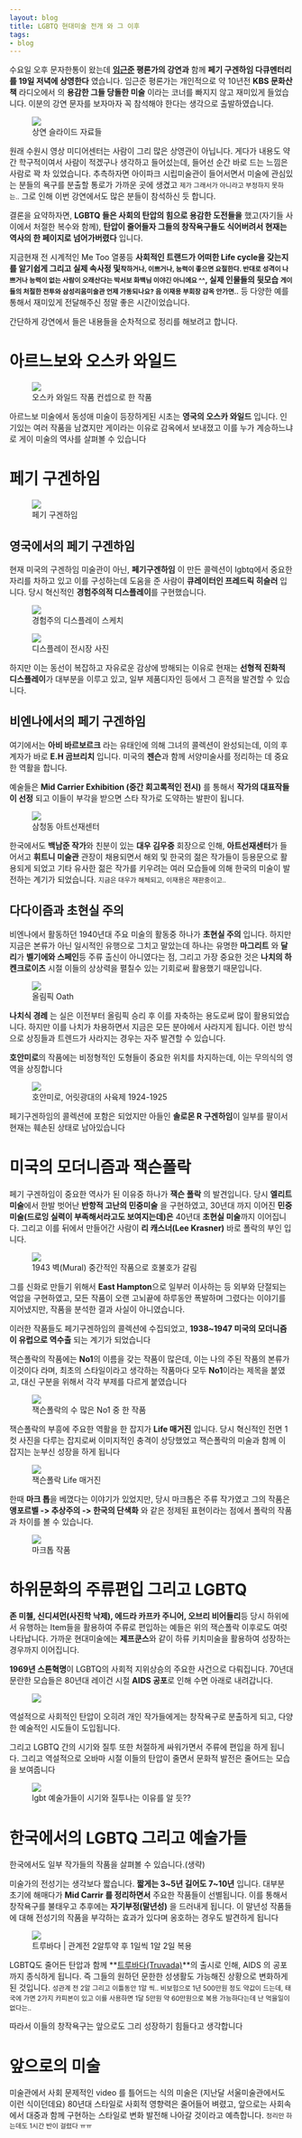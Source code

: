 ```yaml
---
layout: blog
title: LGBTQ 현대미술 전개 와 그 이후
tags: 
- blog
---
```


수요일 오후 문자한통이 왔는데 **[임근준](chungwoo.egloos.com) 평론가의 강연과** 함께 **페기 구겐하임 다큐멘터리를 19일 저녁에 상영한다** 였습니다. 임근준 평론가는 개인적으로 약 10년전 **KBS 문화산책** 라디오에서 의 **용감한 그들 당돌한 미술** 이라는 코너를 빠지지 않고 재미있게 들었습니다. 이분의 강연 문자를 보자마자 꼭 참석해야 한다는 생각으로 출발하였습니다.

<figure class="align-center">
  <img src="{{site.baseurl}}/assets/post/suwon_lgbt_art-4.jpg">
  <figcaption>상연 슬라이드 자료들</figcaption>
</figure> 

원래 수원시 영상 미디어센터는 사람이 그리 많은 상영관이 아닙니다. 게다가 내용도 약간 학구적이여서 사람이 적겠구나 생각하고 들어섰는데, 들어선 순간 바로 드는 느낌은 사람로 꽉 차 있었습니다. 추측하자면 아이파크 시립미술관이 들어서면서 미술에 관심있는 분들의 욕구를 분출할 통로가 가까운 곳에 생겼고 <small>제가 그래서가 아니라고 부정하지 못하는..</small> 그로 인해 이번 강연에서도 많은 분들이 참석하신 듯 합니다.


결론을 요약하자면, **LGBTQ 들은 사회의 탄압의 힘으로 용감한 도전들을** 했고(자기들 사이에서 처절한 복수와 함께), **탄압이 줄어들자 그들의 창작욕구들도 식어버려서 현재는 역사의 한 페이지로 넘어가버렸다** 입니다.

지금현재 전 시계적인 Me Too 열풍등 **사회적인 트랜드가 어떠한 Life cycle을 갖는지를 알기쉽게 그리고 실제 속사정 및<small>착하거나, 이쁘거나, 능력이 좋으면 요절한다. 반대로 성격이 나쁘거나 능력이 없는 사람이 오래산다는 박서보 화백님 이야긴 아니에요 ^^</small>, 실제 인물들의 뒷모습 <small>게이들의 처절한 전투와 삼성리움미술관 언제 가동되나요? 음 이재용 부회장 감옥 안가면..</small>** 등 다양한 예를 통해서 재미있게 전달해주신 정말 좋은 시간이었습니다.

간단하게 강연에서 들은 내용들을 순차적으로 정리를 해보려고 합니다.


# 아르느보와 오스카 와일드

<figure class="align-center">
  <img src="{{site.baseurl}}/assets/post/suwon_lgbt_art-7.jpg">
  <figcaption>오스카 와일드 작품 컨셉으로 한 작품</figcaption>
</figure> 

아르느보 미술에서 동성애 미술이 등장하게된 시초는 **영국의 오스카 와일드** 입니다. 인기있는 여러 작품을 남겼지만 게이라는 이유로 감옥에서 보내졌고 이를 누가 계승하느냐로 게이 미술의 역사를 살펴볼 수 있습니다


# 페기 구겐하임 

<figure class="align-center">
  <img src="{{site.baseurl}}/assets/post/suwon_lgbt_art-0.jpg">
  <figcaption>페기 구겐하임</figcaption>
</figure> 

## 영국에서의 페기 구겐하임

현재 미국의 구겐하임 미술관이 아닌, **페기구겐하임** 이 만든 콜렉션이 lgbtq에서 중요한 자리를 차하고 있고 이를 구성하는데 도움을 준 사람이 **큐레이터인 프레드릭 히슬러** 입니다. 당시 혁신적인 **경험주의적 디스플레이**를 구현했습니다.

<figure class="align-center">
  <img src="{{site.baseurl}}/assets/post/suwon_lgbt_art-2.jpg">
  <figcaption>경험주의 디스플레이 스케치</figcaption>
</figure> 

<figure class="align-center">
  <img src="{{site.baseurl}}/assets/post/suwon_lgbt_art-1.jpg">
  <figcaption>디스플레이 전시장 사진</figcaption>
</figure> 

하지만 이는 동선이 복잡하고 자유로운 감상에 방해되는 이유로 현재는 **선형적 진화적 디스플레이**가 대부분을 이루고 있고, 일부 제품디자인 등에서 그 흔적을 발견할 수 있습니다.


## 비엔나에서의 페기 구겐하임

여기에서는 **아비 바르보르크** 라는 유태인에 의해 그녀의 콜렉션이 완성되는데, 이의 후계자가 바로 **E.H 곰브리치** 입니다. 미국의 **젠슨**과 함께 서양미술사를 정리하는 데 중요한 역활을 합니다.

예술들은 **Mid Carrier Exhibition (중간 회고록적인 전시)** 를 통해서 **작가의 대표작들이 선정** 되고 이들이 부각을 받으면 스타 작가로 도약하는 발판이 됩니다.

<figure class="align-center">
  <img src="{{site.baseurl}}/assets/post/Art-Sonje-Center.jpg">
  <figcaption>삼청동 아트선재센터</figcaption>
</figure> 

한국에서도 **백남준 작가**와 친분이 있는 **대우 김우중** 회장으로 인해, **아트선재센터**가 들어서고 **휘트니 미술관** 관장이 채용되면서 해외 및 한국의 젊은 작가들이 등용문으로 활용되게 되었고 기타 유사한 젊은 작가를 키우려는 여러 모습들에 의해 한국의 미술이 발전하는 계기가 되었습니다. <small>지금은 대우가 해체되고, 이재용은 재판중이고..</small>


## 다다이즘과 초현실 주의

비엔나에서 활동하던 1940년대 주요 미술의 활동중 하나가 **초현실 주의** 입니다. 하지만 지금은 본류가 아닌 일시적인 유행으로 그치고 말았는데 하나는 유명한 **마그리트** 와 **달리**가 **벨기에와 스페인**등 주류 출신이 아니였다는 점, 그리고 가장 중요한 것은 **나치의 하켄크로이츠** 시절 이들의 상상력을 펼칠수 있는 기회로써 활용했기 때문입니다. 

<figure class="align-center">
  <img src="{{site.baseurl}}/assets/post/olympic_oath.jpg">
  <figcaption>올림픽 Oath</figcaption>
</figure>

**나치식 경례** 는 실은 이전부터 올림픽 승리 후 이를 자축하는 용도로써 많이 활용되었습니다. 하지만 이를 나치가 차용하면서 지금은 모든 분야에서 사라지게 됩니다. 이런 방식으로 상징들과 트렌드가 사라지는 경우는 자주 발견할 수 있습니다.

**호안미로**의 작품에는 비정형적인 도형들이 중요한 위치를 차지하는데, 이는 무의식의 영역을 상징합니다

<figure class="align-center">
  <img src="{{site.baseurl}}/assets/post/Joan Miro 1924 Harlequin's Carnival.jpg">
  <figcaption>호안미로, 어릿광대의 사육제 1924-1925</figcaption>
</figure>


페기구겐하임의 콜렉션에 포함은 되었지만 아들인 **솔로몬 R 구겐하임**이 일부를 팔이서 현재는 훼손된 상태로 남아있습니다


# 미국의 모더니즘과 잭슨폴락

페기 구겐하임이 중요한 역사가 된 이유중 하나가 **잭슨 폴락** 의 발견입니다. 당시 **엘리트 미술**에서 한발 벗어난 **반항적 고난의 민중미술** 을 구현하였고, 30년대 까지 이어진 **민중미술(드로잉 실력이 부족해서라고도 보여지는데)은** 40년대 **초현실 미술**까지 이어집니다. 그리고 이를 뒤에서 만들어간 사람이 **리 캐스너(Lee Krasner)** 바로 폴락의 부인 입니다.

<figure class="align-center">
  <img src="{{site.baseurl}}/assets/post/Jackson Pollock_1943_Mural.jpg">
  <figcaption>1943 벽(Mural) 중간적인 작품으로 호불호가 갈림</figcaption>
</figure>

그를 신화로 만들기 위해서 **East Hampton**으로 일부러 이사하는 등 외부와 단절되는 억압을 구현하였고, 모든 작품이 오랜 고뇌끝에 하루동안 폭발하며 그렸다는 이야기를 지어냈지만, 작품을 분석한 결과 사실이 아니였습니다.

이러한 작품들도 페기구겐하임의 콜렉션에 수집되었고, **1938~1947 미국의 모더니즘이 유럽으로 역수출** 되는 계기가 되었습니다

잭슨폴락의 작품에는 **No1**의 이름을 갖는 작품이 많은데, 이는 나의 주된 작품의 본류가 이것이다 라며, 최초의 스타일이라고 생각하는 작품마다 모두 **No1**이라는 제목을 붙였고, 대신 구분을 위해서 각각 부제를 다르게 붙였습니다


<figure class="align-center">
  <img src="{{site.baseurl}}/assets/post/Jackson Pollock_1945_no1.jpg">
  <figcaption>잭슨폴락의 수 많은 No1 중 한 작품</figcaption>
</figure>

잭슨폴락의 부흥에 주요한 역활을 한 잡지가 **Life 매거진** 입니다. 당시 혁신적인 전면 1컷 사진을 다루는 잡지로써 이미지적인 충격이 상당했었고 잭슨폴락의 미술과 함께 이 잡지는 눈부신 성장을 하게 됩니다

<figure class="align-center">
  <img src="{{site.baseurl}}/assets/post/Jackson Pollock_1949_Life_magazine.jpg">
  <figcaption>잭슨폴락 Life 매거진</figcaption>
</figure>

한때 **마크 톱**을 베꼈다는 이야기가 있었지만, 당시 마크톱은 주류 작가였고 그의 작품은 **앵포르벨 -> 추상주의 -> 한국의 단색화** 와 같은 정제된 표현이라는 점에서 폴락의 작품과 차이를 볼 수 있습니다. 

<figure class="align-center">
  <img src="{{site.baseurl}}/assets/post/suwon_lgbt_art-3.jpg">
  <figcaption>마크톱 작품</figcaption>
</figure>


# 하위문화의 주류편입 그리고 LGBTQ

**존 미첼, 신디셔먼(사진학 낙제), 에드라 카프카 주니어, 오브리 비어들리**등 당시 하위에서 유행하는 Item들을 활용하여 주류로 편입하는 예들은 위의 잭슨폴락 이후로도 여럿 나타납니다. 가까운 현대미술에는 **제프쿤스**와 같이 하류 키치미술을 활용하여 성장하는 경우까지 이어집니다.

**1969년 스톤혁명**이 LGBTQ의 사회적 지위상승의 주요한 사건으로 다뤄집니다. 70년대 문란한 모습들은 80년대 레이건 시절 **AIDS 공포**로 인해 수면 아래로 내려갑니다. 

<figure class="align-center">
  <img src="{{site.baseurl}}/assets/post/suwon_lgbt_art-6.jpg">
  <figcaption></figcaption>
</figure>

역설적으로 사회적인 탄압이 오히려 개인 작가들에게는 창작욕구로 분출하게 되고, 다양한 예술적인 시도들이 도입됩니다.

그리고 LGBTQ 간의 시기와 질투 또한 처절하게 싸워가면서 주류에 편입을 하게 됩니다. 그리고 역설적으로 오바마 시절 이들의 탄압이 줄면서 문화적 발전은 줄어드는 모습을 보여줍니다 

<figure class="align-center">
  <img src="{{site.baseurl}}/assets/post/suwon_lgbt_art-5.jpg">
  <figcaption>lgbt 예술가들이 시기와 질투나는 이유를 알 듯??</figcaption>
</figure>


# 한국에서의 LGBTQ 그리고 예술가들

한국에서도 일부 작가들의 작품을 살펴볼 수 있습니다.(생략)

미술가의 전성기는 생각보다 짧습니다. **짧게는 3~5년 길어도 7~10년** 입니다. 대부분 초기에 해매다가  **Mid Carrir 를 정리하면서** 주요한 작품들이 선별됩니다. 이를 통해서 창작욕구를 불태우고 추후에는 **자기부정(말년성)** 을 드러내게 됩니다. 이 말년성 작품들에 대해 전성기의 작품을 부각하는 효과가 있다며 옹호하는 경우도 발견하게 됩니다

<figure class="align-center">
  <img src="{{site.baseurl}}/assets/post/Truvada.jpg">
  <figcaption>트루바다 | 관계전 2알투약 후 1일씩 1알 2일 복용</figcaption>
</figure>

LGBTQ도 줄어든 탄압과 함께 **[트루바다(Truvada)](http://www.econovill.com/news/articleView.html?idxno=324380)**의 출시로 인해, AIDS 의 공포까지 종식하게 됩니다. 즉 그들의 원하던 문한한 성생활도 가능해진 상황으로 변화하게 된 것입니다. <small>성관계 전 2알 그리고 이틀동안 1알 씩.. 비보험으로 1년 500만원 정도 약값이 드는데, 태국에 가면 2가지 카피본이 있고 이를 사용하면 1달 5만원 약 60만원으로 복용 가능하다는데 난 먹을일이 없다는.. </small>

따라서 이들의 창작욕구는 앞으로도 그리 성장하기 힘들다고 생각합니다


# 앞으로의 미술

미술관에서 사회 문제적인 video 를 틀어드는 식의 미술은 (지난달 서울미술관에서도 이런 식이던데요) 80년대 스타일로 사회적 영향력은 줄어들어 벼렸고, 앞으로는 사회속에서 대중과 함께 구현하는 스타일로 변화 발전해 나아갈 것이라고 예측합니다. <small>정리만 하는데도 1시간 반이 걸렸다 ㅠㅠ</small>